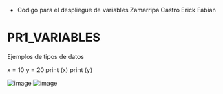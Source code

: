 - Codigo para el despliegue de variables Zamarripa Castro Erick Fabian

# PR1_VARIABLES
Ejemplos de tipos de datos

x = 10
y = 20
print (x)
print (y)

![image](https://github.com/user-attachments/assets/a7912b9f-a08a-42ce-bb27-5efc7f99fd1f)
![image](https://github.com/user-attachments/assets/c11992d6-ce69-4136-852d-f006b97b07e6)

